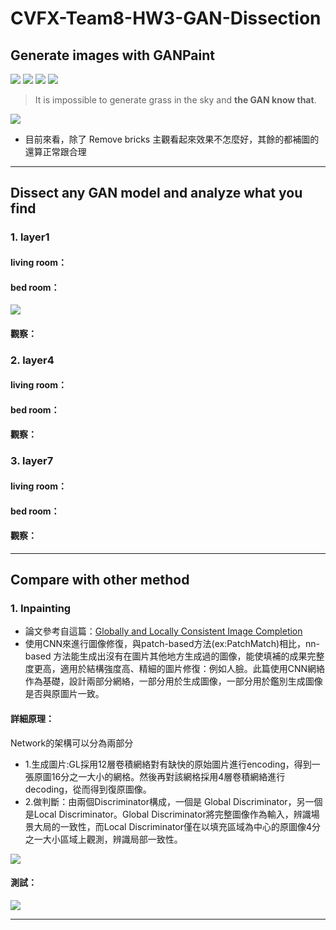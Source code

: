 # CVFX-Team8-HW3-GAN-Dissection

## Generate images with GANPaint
![](https://i.imgur.com/RORvol2.jpg)
![](https://i.imgur.com/pDR5LTE.jpg)
![](https://i.imgur.com/KQVCj3b.jpg)
![](https://i.imgur.com/VN7MNnS.jpg)
> It is impossible to generate grass in the sky and **the GAN know that**.

![](https://i.imgur.com/EBBkvIE.jpg)

* 目前來看，除了 Remove bricks 主觀看起來效果不怎麼好，其餘的都補圖的還算正常跟合理

---
## Dissect any GAN model and analyze what you find

### 1. layer1
#### living room：
#### bed room：
![](https://imgur.com/EQCiuFc.png)
#### 觀察：
### 2. layer4
#### living room：
#### bed room：
#### 觀察：
### 3. layer7
#### living room：
#### bed room：
#### 觀察：

---
## Compare with other method
### 1. Inpainting
* 論文參考自這篇：[Globally and Locally Consistent Image Completion](http://iizuka.cs.tsukuba.ac.jp/projects/completion/data/completion_sig2017.pdf)
* 使用CNN來進行圖像修復，與patch-based方法(ex:PatchMatch)相比，nn-based 方法能生成出沒有在圖片其他地方生成過的圖像，能使填補的成果完整度更高，適用於結構強度高、精細的圖片修復：例如人臉。此篇使用CNN網絡作為基礎，設計兩部分網絡，一部分用於生成圖像，一部分用於鑑別生成圖像是否與原圖片一致。

#### 詳細原理：
Network的架構可以分為兩部分
* 1.生成圖片:GL採用12層卷積網絡對有缺快的原始圖片進行encoding，得到一張原圖16分之一大小的網格。然後再對該網格採用4層卷積網絡進行decoding，從而得到復原圖像。
* 2.做判斷：由兩個Discriminator構成，一個是 Global Discriminator，另一個是Local Discriminator。Global Discriminator將完整圖像作為輸入，辨識場景大局的一致性，而Local Discriminator僅在以填充區域為中心的原圖像4分之一大小區域上觀測，辨識局部一致性。

![](https://imgur.com/gPeHysA.png)
#### 測試：

![](https://imgur.com/2KywRji.png)



---
